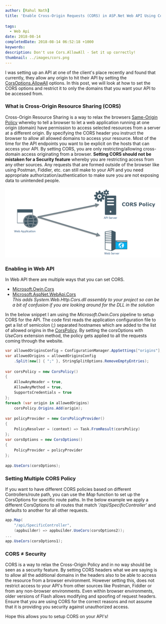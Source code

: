 ```yaml
---
author: [Rahul Nath]
title: 'Enable Cross-Origin Requests (CORS) in ASP.Net Web API Using CorsOptions'
  
tags:
  - Web Api
date: 2018-08-14
completedDate: 2018-08-14 06:52:18 +1000
keywords:
description: Don't use Cors.AllowAll - Set it up correctly!
thumbnail: ../images/cors.png
---
```


I was setting up an API at one of the client's place recently and found that currently, they allow any origin to hit their API by setting the [CorsOptions.AllowAll](<https://msdn.microsoft.com/en-us/library/dn450212(v=vs.113).aspx>) options. In this post, we will look at how to set the CORS options and restrict it to only the domains that you want your API to be accessed from.

### What is Cross-Origin Resource Sharing (CORS)

Cross-Origin Resource Sharing is a way to relax the browsers [Same-Origin Policy](https://developer.mozilla.org/en-US/docs/Web/Security/Same-origin_policy) whereby to tell a browser to let a web application running at one origin (domain) have permission to access selected resources from a server at a different origin. By specifying the CORS header you instruct the browser to allow all allowed domains to access your resource. Most of the time for the API endpoints you want to be explicit on the hosts that can access your API. By setting CORS, you are only restricting/allowing cross-domain access originating from a browser. **Setting CORS should not be mistaken for a Security feature** whereby you are restricting access from any other sources. Any requests that are formed outside of the browser like using Postman, Fiddler, etc. can still make to your API and you need appropriate authorization/authentication to make sure you are not exposing data to unintended people.

<img src="../images/cors.png" alt="Cross-Origin Request" class="center" >

### Enabling in Web API

In Web API there are multiple ways that you can set CORS.

- [Microsoft.Owin.Cors](https://www.nuget.org/packages/Microsoft.Owin.Cors/)
- [Microsoft.AspNet.WebApi.Cors](https://www.nuget.org/packages/Microsoft.AspNet.WebApi.Cors)  
  _This adds *System.Web.Http.Cors.dll* assembly to your project so can be a bit of confusion if you are looking around for the DLL in the solution_

In the below snippet I am using the _Microsoft.Owin.Cors_ pipeline to setup CORS for the API. The code first reads the application configuration file to get a list of semicolon (;) separated hostnames which are added to the list of allowed origins in the [CorsPolicy](<https://docs.microsoft.com/en-us/previous-versions/aspnet/web-frameworks/dn726408(v=vs.118)>). By setting the corsOptions with _UseCors_ extension method, the policy gets applied to all the requests coming through the website.

```csharp
var allowedOriginsConfig = ConfigurationManager.AppSettings["origins"];
var allowedOrigins = allowedOriginsConfig
    .Split(new[] { ";" }, StringSplitOptions.RemoveEmptyEntries);

var corsPolicy = new CorsPolicy()
{
    AllowAnyHeader = true,
    AllowAnyMethod = true,
    SupportsCredentials = true
};
foreach (var origin in allowedOrigins)
    corsPolicy.Origins.Add(origin);

var policyProvider = new CorsPolicyProvider()
{
    PolicyResolver = (context) => Task.FromResult(corsPolicy)
};
var corsOptions = new CorsOptions()
{
    PolicyProvider = policyProvider
};

app.UseCors(corsOptions);
```

### Setting Multiple CORS Policy

If you want to have different CORS policies based on different Controllers/route path, you can use the _Map_ function to set up the CorsOptions for specific route paths. In the below example we apply a different CorsOptions to all routes that match _'/api/SpecificController'_ and defaults to another for all other requests.

```csharp
app.Map(
    "/api/SpecificController",
    (appbuilder) => appbuilder.UseCors(corsOptions2));
...
app.UseCors(corsOptions1);
```

### CORS ≠ Security

CORS is a way to relax the Cross-Origin Policy and in no way should be seen as a security feature. By setting CORS headers what we are saying is to allow all the additional domains in the headers also to be able to access the resource from a browser environment. However setting this, does not restrict access to your API's from other sources like Postman, Fiddler or from any non-browser environments. Even within browser environments, older versions of Flash allows modifying and spoofing of request headers. Ensure that you are using CORS for the correct reasons and not assume that it is providing you security against unauthorized access.

Hope this allows you to setup CORS on your API's!

